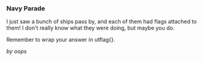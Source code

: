 ### Navy Parade 
I just saw a bunch of ships pass by, and each of them had flags attached to them! I don't really know what they were doing, but maybe you do.

Remember to wrap your answer in utflag{}.

_by oops_
